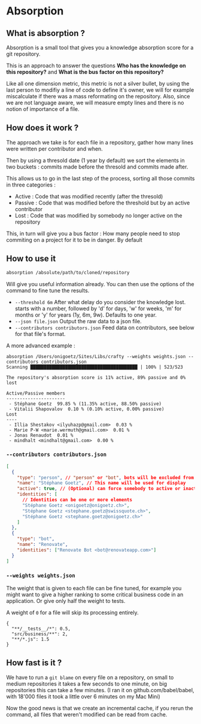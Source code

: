 # Absorption

## What is absorption ?

Absorption is a small tool that gives you a knowledge absorption score for a git repository.

This is an approach to answer the questions **Who has the knowledge on this repository?** and **What is the bus factor on this repository?**

Like all one dimension metric, this metric is not a silver bullet, by using the last person to modifiy a line of code to define it's owner, we will for example miscalculate if there was a mass reformating on the repository.
Also, since we are not language aware, we will measure empty lines and there is no notion of importance of a file.

## How does it work ?

The approach we take is for each file in a repository, gather how many lines were written per contributor and when.

Then by using a thresold date (1 year by default) we sort the elements in two buckets : commits made before the thresold and commits made after.

This allows us to go in the last step of the process, sorting all those commits in three categories :

- Active : Code that was modified recently (after the thresold)
- Passive : Code that was modified before the threshold but by an active contributor
- Lost : Code that was modified by somebody no longer active on the repository

This, in turn will give you a bus factor : How many people need to stop commiting on a project for it to be in danger.
By default

## How to use it

```bash
absorption /absolute/path/to/cloned/repository
```

Will give you useful information already.
You can then use the options of the command to fine tune the results.

- `--threshold 6m` After what delay do you consider the knowledge lost. starts with a number, followed by 'd' for days, 'w' for weeks, 'm' for months or 'y' for years (1y, 6m, 9w). Defaults to one year.
- `--json file.json` Output the raw data to a json file.
- `--contributors contributors.json` Feed data on contributors, see below for that file's format.

A more advanced example :

```
absorption /Users/onigoetz/Sites/Libs/crafty --weights weights.json --contributors contributors.json
Scanning ████████████████████████████████████████ | 100% | 523/523

The repository's absorption score is 11% active, 89% passive and 0% lost

Active/Passive members
----------------------
 - Stéphane Goetz  99.85 % (11.35% active, 88.50% passive)
 - Vitalii Shapovalov  0.10 % (0.10% active, 0.00% passive)
Lost
----
 - Illia Shestakov <ilyuhazp@gmail.com>  0.03 %
 - Marie P-W <marie.wermuth@gmail.com>  0.01 %
 - Jonas Renaudot  0.01 %
 - mindhalt <mindhalt@gmail.com>  0.00 %
```

### `--contributors contributors.json`

```json
[
  {
    "type": "person", // "person" or "bot", bots will be excluded from the output
    "name": "Stéphane Goetz", // This name will be used for display
    "active": true, // (Optional) can force somebody to active or inactive.
    "identities": [
      // Identities can be one or more elements
      "Stéphane Goetz <onigoetz@onigoetz.ch>",
      "Stéphane Goetz <stephane.goetz@swissquote.ch>",
      "Stéphane Goetz <stephane.goetz@onigoetz.ch>"
    ]
  },
  {
    "type": "bot",
    "name": "Renovate",
    "identities": ["Renovate Bot <bot@renovateapp.com>"]
  }
]
```

### `--weights weights.json`

The weight that is given to each file can be fine tuned, for example you might want to give a higher ranking to some critical business code in an application. Or give only half the weight to tests.

A weight of `0` for a file will skip its processing entirely.

```
{
  "**/__tests__/*": 0.5,
  "src/business/**": 2,
  "**/*.js": 1.5
}
```

## How fast is it ?

We have to run a `git blame` on every file on a repository, on small to medium repositories it takes a few seconds to one minute, on big repositories this can take a few minutes. (I ran it on github.com/babel/babel, with 18'000 files it took a little over 6 minutes on my Mac Mini)

Now the good news is that we create an incremental cache, if you rerun the command, all files that weren't modified can be read from cache.

